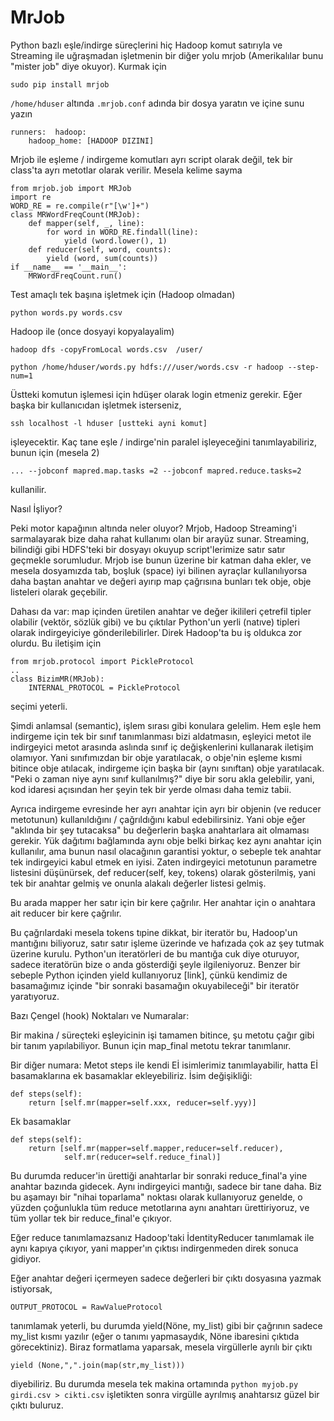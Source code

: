 # MrJob

Python bazlı eşle/indirge süreçlerini hiç Hadoop komut satırıyla ve
Streaming ile uğraşmadan işletmenin bir diğer yolu mrjob (Amerikalılar
bunu "mister job" diye okuyor). Kurmak için

```
sudo pip install mrjob
```

`/home/hduser` altında `.mrjob.conf` adında bir dosya yaratın ve içine sunu yazın

```
runners:  hadoop:
    hadoop_home: [HADOOP DIZINI] 
```

Mrjob ile eşleme / indirgeme komutları ayrı script olarak değil, tek
bir class'ta ayrı metotlar olarak verilir. Mesela kelime sayma

```
from mrjob.job import MRJob
import re
WORD_RE = re.compile(r"[\w']+")
class MRWordFreqCount(MRJob):
    def mapper(self, _, line):
        for word in WORD_RE.findall(line):
            yield (word.lower(), 1)
    def reducer(self, word, counts):
        yield (word, sum(counts))
if __name__ == '__main__':
    MRWordFreqCount.run()
```

Test amaçlı tek başına işletmek için (Hadoop olmadan)

```
python words.py words.csv
```

Hadoop ile (once dosyayi kopyalayalim)

```
hadoop dfs -copyFromLocal words.csv  /user/
```

```
python /home/hduser/words.py hdfs:///user/words.csv -r hadoop --step-num=1
```

Üstteki komutun işlemesi için hdüşer olarak login etmeniz
gerekir. Eğer başka bir kullanıcıdan işletmek isterseniz,

```
ssh localhost -l hduser [ustteki ayni komut]
```

işleyecektir. Kaç tane eşle / indirge'nin paralel işleyeceğini
tanımlayabiliriz, bunun için (mesela 2)

```
... --jobconf mapred.map.tasks =2 --jobconf mapred.reduce.tasks=2
```

kullanilir. 

Nasıl İşliyor?

Peki motor kapağının altında neler oluyor? Mrjob, Hadoop Streaming'i
sarmalayarak bize daha rahat kullanımı olan bir arayüz
sunar. Streaming, bilindiği gibi HDFS'teki bir dosyayı okuyup
script'lerimize satır satır geçmekle sorumludur. Mrjob ise bunun
üzerine bir katman daha ekler, ve mesela dosyamızda tab, boşluk
(space) iyi bilinen ayraçlar kullanılıyorsa daha baştan anahtar ve
değeri ayırıp map çağrısına bunları tek obje, obje listeleri olarak
geçebilir.

Dahası da var: map içinden üretilen anahtar ve değer ikilileri
çetrefil tipler olabilir (vektör, sözlük gibi) ve bu çıktılar
Python'un yerli (natıve) tipleri olarak indirgeyiciye
gönderilebilirler. Direk Hadoop'ta bu iş oldukca zor olurdu. Bu
iletişim için

```
from mrjob.protocol import PickleProtocol
..
class BizimMR(MRJob):
    INTERNAL_PROTOCOL = PickleProtocol
```

seçimi yeterli. 

Şimdi anlamsal (semantic), işlem sırası gibi konulara gelelim. Hem
eşle hem indirgeme için tek bir sınıf tanımlanması bizi aldatmasın,
eşleyici metot ile indirgeyici metot arasında aslında sınıf iç
değişkenlerini kullanarak iletişim olamıyor. Yani sınıfımızdan bir
obje yaratılacak, o obje'nin eşleme kısmi bitince obje atılacak,
indirgeme için başka bir (aynı sınıftan) obje yaratılacak. "Peki o
zaman niye aynı sınıf kullanılmış?" diye bir soru akla gelebilir,
yani, kod idaresi açısından her şeyin tek bir yerde olması daha temiz
tabii.

Ayrıca indirgeme evresinde her ayrı anahtar için ayrı bir objenin (ve
reducer metotunun) kullanıldığını / çağrıldığını kabul
edebilirsiniz. Yani obje eğer "aklında bir şey tutacaksa" bu
değerlerin başka anahtarlara ait olmaması gerekir. Yük dağıtımı
bağlamında aynı obje belki birkaç kez aynı anahtar için kullanılır,
ama bunun nasıl olacağının garantisi yoktur, o sebeple tek anahtar tek
indirgeyici kabul etmek en iyisi. Zaten indirgeyici metotunun
parametre listesini düşünürsek, def reducer(self, key, tokens) olarak
gösterilmiş, yani tek bir anahtar gelmiş ve onunla alakalı değerler
listesi gelmiş.

Bu arada mapper her satır için bir kere çağrılır. Her anahtar için o
anahtara ait reducer bir kere çağrılır.

Bu çağrılardaki mesela tokens tıpine dikkat, bir iteratör bu,
Hadoop'un mantığını biliyoruz, satır satır işleme üzerinde ve hafızada
çok az şey tutmak üzerine kurulu. Python'un iteratörleri de bu mantığa
cuk diye oturuyor, sadece iteratörün bize o anda gösterdiği şeyle
ilgileniyoruz. Benzer bir sebeple Python içinden yield kullanıyoruz
[link], çünkü kendimiz de basamağımız içinde "bir sonraki basamağın
okuyabileceği" bir iteratör yaratıyoruz.

Bazı Çengel (hook) Noktaları ve Numaralar:

Bir makina / süreçteki eşleyicinin işi tamamen bitince, şu metotu
çağır gibi bir tanım yapılabiliyor. Bunun için map_final metotu tekrar
tanımlanır.

Bir diğer numara: Metot steps ile kendi Eİ isimlerimiz tanımlayabilir,
hatta Eİ basamaklarına ek basamaklar ekleyebiliriz. İsim değişikliği:

```
def steps(self):
    return [self.mr(mapper=self.xxx, reducer=self.yyy)]
```

Ek basamaklar

```
def steps(self):
    return [self.mr(mapper=self.mapper,reducer=self.reducer),
            self.mr(reducer=self.reduce_final)]
```

Bu durumda reducer'in ürettiği anahtarlar bir sonraki reduce_final'a
yine anahtar bazında gidecek. Aynı indirgeyici mantığı, sadece bir
tane daha. Biz bu aşamayı bir "nihai toparlama" noktası olarak
kullanıyoruz genelde, o yüzden çoğunlukla tüm reduce metotlarına aynı
anahtarı ürettiriyoruz, ve tüm yollar tek bir reduce_final'e çıkıyor.

Eğer reduce tanımlamazsanız Hadoop'taki İdentityReducer tanımlamak ile
aynı kapıya çıkıyor, yani mapper'ın çıktısı indirgenmeden direk sonuca
gidiyor.

Eğer anahtar değeri içermeyen sadece değerleri bir çıktı dosyasına
yazmak istiyorsak,

```
OUTPUT_PROTOCOL = RawValueProtocol
```

tanımlamak yeterli, bu durumda yield(Nöne, my_list) gibi bir çağrının
sadece my_list kısmı yazılır (eğer o tanımı yapmasaydık, Nöne
ibaresini çıktıda görecektiniz). Biraz formatlama yaparsak, mesela
virgüllerle ayrılı bir çıktı

```
yield (None,",".join(map(str,my_list)))
```

diyebiliriz. Bu durumda mesela tek makina ortamında `python myjob.py
girdi.csv > cikti.csv` işletikten sonra virgülle ayrılmış anahtarsız
güzel bir çıktı buluruz.



